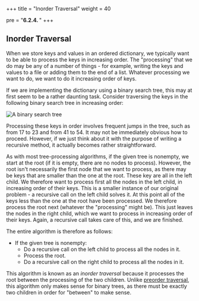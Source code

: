 +++
title = "Inorder Traversal"
weight = 40

pre = "<b>6.2.4. </b>"
+++

## Inorder Traversal

When we store keys and values in an ordered dictionary, we typically
want to be able to process the keys in increasing order. The
"processing" that we do may be any of a number of things - for example,
writing the keys and values to a file or adding them to the end of a
list. Whatever processing we want to do, we want to do it increasing
order of keys.

If we are implementing the dictionary using a binary search tree, this
may at first seem to be a rather daunting task. Consider traversing the
keys in the following binary search tree in increasing order:

![A binary search tree](binary-search-tree-ex.jpg)

Processing these keys in order involves frequent jumps in the tree, such
as from 17 to 23 and from 41 to 54. It may not be immediately obvious
how to proceed. However, if we just think about it with the purpose of
writing a recursive method, it actually becomes rather straightforward.

As with most tree-processing algorithms, if the given tree is nonempty,
we start at the root (if it is empty, there are no nodes to process).
However, the root isn't necessarily the first node that we want to
process, as there may be keys that are smaller than the one at the root.
These key are all in the left child. We therefore want to process first
all the nodes in the left child, in increasing order of their keys. This
is a smaller instance of our original problem - a recursive call on the
left child solves it. At this point all of the keys less than the one at
the root have been processed. We therefore process the root next
(whatever the "processing" might be). This just leaves the nodes in the
right child, which we want to process in increasing order of their keys.
Again, a recursive call takes care of this, and we are finished.

The entire algorithm is therefore as follows:

  - If the given tree is nonempty:
      - Do a recursive call on the left child to process all the nodes
        in it.
      - Process the root.
      - Do a recursive call on the right child to process all the nodes
        in it.

This algorithm is known as an *inorder traversal* because it processes
the root between the processing of the two children. Unlike [preorder
traversal](/trees/intro), this
algorithm only makes sense for binary trees, as there must be exactly
two children in order for "between" to make sense.

